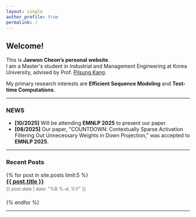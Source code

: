 ```yaml
---
layout: single
author_profile: true
permalink: /
---
```


## Welcome!

This is **Jaewon Cheon’s personal website**.  
I am a Master's student in Industrial and Management Engineering at Korea University, advised by Prof. [Pilsung Kang](https://scholar.google.com/citations?user=I2pcWZIAAAAJ).  

My primary research interests are **Efficient Sequence Modeling** and **Test-time Computations**.  

---
### NEWS

* **[10/2025]** Will be attending **EMNLP 2025** to present our paper.
* **[08/2025]** Our paper, "COUNTDOWN: Contextually Sparse Activation Filtering Out Unnecessary Weights in Down Projection," was accepted to **EMNLP 2025**.

---
### Recent Posts

<ul class="post-list" style="list-style-type: none; padding-left: 0;">
{% for post in site.posts limit:5 %}
  <li style="margin-bottom: 1.5em;">
    <a href="{{ post.url | relative_url }}" style="font-size: 1.1em; font-weight: bold;">{{ post.title }}</a>
    <p style="margin: 0.25em 0 0 0; font-size: 0.9em; color: #666;">
      {{ post.date | date: "%B %-d, %Y" }}
    </p>
  </li>
{% endfor %}
</ul>

---